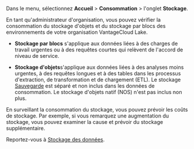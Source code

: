Dans le menu, sélectionnez **Accueil** > **Consommation** > l'onglet **Stockage**.

En tant qu'administrateur d'organisation, vous pouvez vérifier la consommation du stockage d'objets et du stockage par blocs des environnements de votre organisation VantageCloud Lake.

-   **Stockage par blocs** s'applique aux données liées à des charges de travail urgentes ou à des requêtes courtes qui relèvent de l'accord de niveau de service.


-   **Stockage d'objets**s'applique aux données liées à des analyses moins urgentes, à des requêtes longues et à des tables dans les processus d'extraction, de transformation et de chargement (ETL). Le stockage [Sauvegarde](jrq1640280690304.md) est séparé et non inclus dans les données de consommation. Le stockage d'objets natif (NOS) n'est pas inclus non plus.


En surveillant la consommation du stockage, vous pouvez prévoir les coûts de stockage. Par exemple, si vous remarquez une augmentation du stockage, vous pouvez examiner la cause et prévoir du stockage supplémentaire.

Reportez-vous à [Stockage des données](https://docs.teradata.com/access/sources/dita/topic?dita:mapPath=phg1621910019905.ditamap&dita:ditavalPath=pny1626732985837.ditaval&dita:topicPath=xsu1681863280880.dita&utm_source=console&utm_medium=iph).

